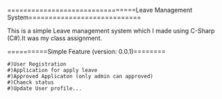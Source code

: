 ================================Leave Management System============================

This is a simple Leave management system which I made using C-Sharp (C#).It was my class assignment.  

==========Simple Feature (version: 0.0.1)========

	#)User Registration 
	#)Application for apply leave
	#)Approved Applicaton (only admin can approved)
	#)Chaeck status
	#)Update User profile...
